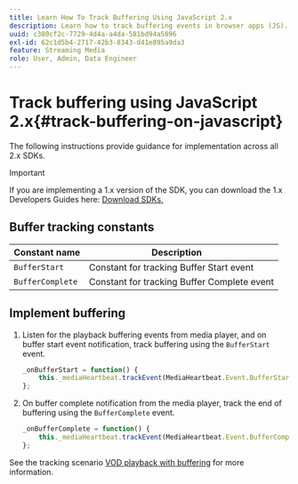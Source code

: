 ```yaml
---
title: Learn How To Track Buffering Using JavaScript 2.x
description: Learn how to track buffering events in browser apps (JS).
uuid: c380cf2c-7729-4d4a-a4da-581bd94a5896
exl-id: 62c1d5b4-2717-42b3-8343-d41e895a9da3
feature: Streaming Media
role: User, Admin, Data Engineer
---
```

# Track buffering using JavaScript 2.x{#track-buffering-on-javascript}

The following instructions provide guidance for implementation across all 2.x SDKs.

>[!IMPORTANT]
>
>If you are implementing a 1.x version of the SDK, you can download the 1.x Developers Guides here: [Download SDKs.](/help/getting-started/download-sdks.md)

## Buffer tracking constants

|  Constant name  | Description&nbsp;&nbsp;&nbsp;&nbsp;  |
|---|---|
|  `BufferStart`  | Constant for tracking Buffer Start event  |
|  `BufferComplete`  | Constant for tracking Buffer Complete event  |

## Implement buffering

1. Listen for the playback buffering events from media player, and on buffer start event notification, track buffering using the `BufferStart` event.

   ```js
   _onBufferStart = function() {
       this._mediaHeartbeat.trackEvent(MediaHeartbeat.Event.BufferStart);
   };
   ```

1. On buffer complete notification from the media player, track the end of buffering using the `BufferComplete` event.

   ```js
   _onBufferComplete = function() {
       this._mediaHeartbeat.trackEvent(MediaHeartbeat.Event.BufferComplete);
   };
   ```

See the tracking scenario [VOD playback with buffering](/help/use-cases/tracking-scenarios/vod-buffering.md) for more information.

